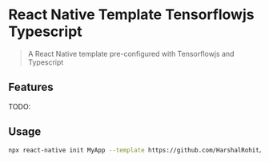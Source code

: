 # React Native Template Tensorflowjs Typescript
> A React Native template pre-configured with Tensorflowjs and Typescript

## Features
TODO:

## Usage
```sh
npx react-native init MyApp --template https://github.com/HarshalRohit/react-native-template-tfjs-typescript.git
```




